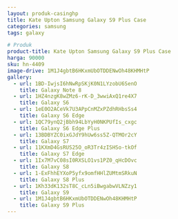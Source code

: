 ```yaml
---
layout: produk-casinghp
title: Kate Upton Samsung Galaxy S9 Plus Case
categories: samsung
tags: galaxy

# Produk
product-title: Kate Upton Samsung Galaxy S9 Plus Case
harga: 90000
sku: hn-4409
image-drive: 1M1J4gbtB6HKxmUbOTDDENwOh48KHMHtP
gallery:
  - url: 1BD-IwjsI6hNwRpSKjK0N1LYzobU6SenO
    title: Galaxy Note 8
  - url: 1HZ4nzgK8wZMz6-rK-D_3wwiAxQ1re4X7
    title: Galaxy S6
  - url: 1eE0O2ACeVk7U3APpCnMZxPZdhRHbsSs4
    title: Galaxy S6 Edge
  - url: 1QC79ynQ2jBbh94LbYyH0NKPUfIs_cxgc
    title: Galaxy S6 Edge Plus
  - url: 13BDBYZC0ixGJdY9hUw6ss5Z-QTMOr2cY
    title: Galaxy S7
  - url: 11KXmD4GsRUS25O_oR3Tr4zISHSo-tkOf
    title: Galaxy S7 Edge
  - url: 1Ix7M7vC08sI0RXSLO1vs1PZ0_qHcDOvc
    title: Galaxy S8
  - url: 1-ExFhhEYXoP5yfx9omfHHlZUMtmSRkuN
    title: Galaxy S8 Plus
  - url: 1Kh33dK132sT8C_cLn5iBwgabwVLNZzy1
    title: Galaxy S9
  - url: 1M1J4gbtB6HKxmUbOTDDENwOh48KHMHtP
    title: Galaxy S9 Plus
---
```

